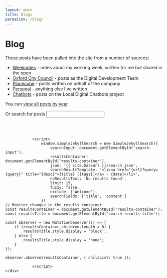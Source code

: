 ```yaml
---
layout: main
title: Blogs
permalink: /blog/
--- 
```

<div class="page-header">
<h1>Blog</h1>
</div>

These posts have been pulled into the site from a number of sources:
- [Weeknotes](/tags/weeknotes/) - notes about my working week, written for me but shared in the open
- [Oxford City Council](/tags/oxford/) - posts as the Digital Development Team
- [Placecube](/tags/placecube/) - posts written on behalf of the company
- [Personal](/tags/personal/) - anything else I've written
- [Chatbots](https://localdigitalchatbots.github.io/archive/) - posts on the Local Digital Chatbots project
 
 
You can [view all posts by year](/all-posts/)
<div>
    <div>
         <label for="search-input">Or search for posts</label>
         <input type="search" id="search-input" placeholder=" ">

<br/><br/>
         <h3 id="search-results-title" style="display:none;">Search Results</h3>
         <ul id="results-container"></ul>
    </div>

                <script>
                    window.simpleJekyllSearch = new SimpleJekyllSearch({
                        searchInput: document.getElementById('search-input'),
                        resultsContainer: document.getElementById('results-container'),
                        json: '{{ site.baseurl }}/search.json',
                        searchResultTemplate: '<li><a href="{url}?query={query}" title="{desc}">{title} [{tags}]</a> - {date}</li>',
                        noResultsText: 'No results found',
                        limit: 15,
                        fuzzy: false,
                        exclude: ['Welcome'],
                        searchFields: ['title', 'content']
                    })
    // Monitor changes in the results container
    const resultsContainer = document.getElementById('results-container');
    const resultsTitle = document.getElementById('search-results-title');

    const observer = new MutationObserver(() => {
        if (resultsContainer.children.length > 0) {
            resultsTitle.style.display = 'block';
        } else {
            resultsTitle.style.display = 'none';
        }
    });

    observer.observe(resultsContainer, { childList: true });
    
                </script>
    </div>  
